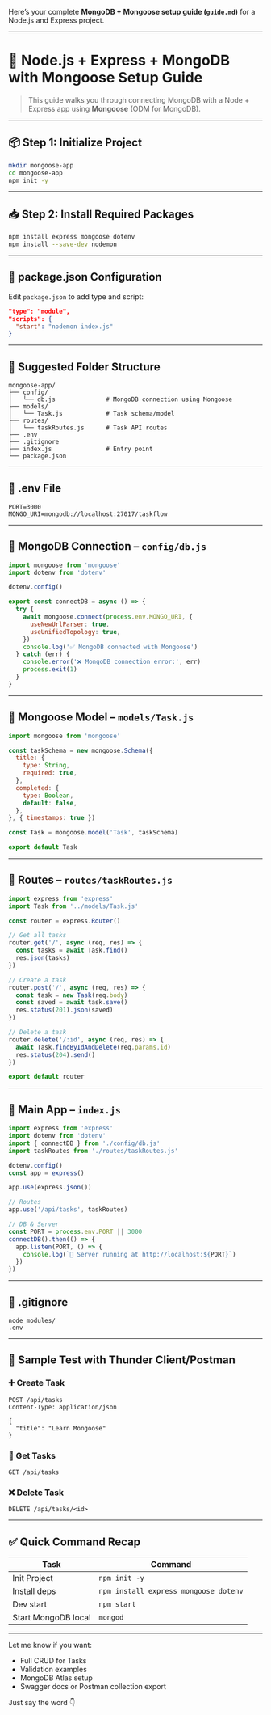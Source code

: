 Here’s your complete **MongoDB + Mongoose setup guide (`guide.md`)** for a Node.js and Express project.

---

# 📘 Node.js + Express + MongoDB with Mongoose Setup Guide

> This guide walks you through connecting MongoDB with a Node + Express app using **Mongoose** (ODM for MongoDB).

---

## 📦 Step 1: Initialize Project

```bash
mkdir mongoose-app
cd mongoose-app
npm init -y
```

---

## 📥 Step 2: Install Required Packages

```bash
npm install express mongoose dotenv
npm install --save-dev nodemon
```

---

## 🧾 package.json Configuration

Edit `package.json` to add type and script:

```json
"type": "module",
"scripts": {
  "start": "nodemon index.js"
}
```

---

## 📁 Suggested Folder Structure

```
mongoose-app/
├── config/
│   └── db.js              # MongoDB connection using Mongoose
├── models/
│   └── Task.js            # Task schema/model
├── routes/
│   └── taskRoutes.js      # Task API routes
├── .env
├── .gitignore
├── index.js               # Entry point
└── package.json
```

---

## 🔐 .env File

```env
PORT=3000
MONGO_URI=mongodb://localhost:27017/taskflow
```

---

## 🔌 MongoDB Connection – `config/db.js`

```js
import mongoose from 'mongoose'
import dotenv from 'dotenv'

dotenv.config()

export const connectDB = async () => {
  try {
    await mongoose.connect(process.env.MONGO_URI, {
      useNewUrlParser: true,
      useUnifiedTopology: true,
    })
    console.log('✅ MongoDB connected with Mongoose')
  } catch (err) {
    console.error('❌ MongoDB connection error:', err)
    process.exit(1)
  }
}
```

---

## 🧠 Mongoose Model – `models/Task.js`

```js
import mongoose from 'mongoose'

const taskSchema = new mongoose.Schema({
  title: {
    type: String,
    required: true,
  },
  completed: {
    type: Boolean,
    default: false,
  },
}, { timestamps: true })

const Task = mongoose.model('Task', taskSchema)

export default Task
```

---

## 🧪 Routes – `routes/taskRoutes.js`

```js
import express from 'express'
import Task from '../models/Task.js'

const router = express.Router()

// Get all tasks
router.get('/', async (req, res) => {
  const tasks = await Task.find()
  res.json(tasks)
})

// Create a task
router.post('/', async (req, res) => {
  const task = new Task(req.body)
  const saved = await task.save()
  res.status(201).json(saved)
})

// Delete a task
router.delete('/:id', async (req, res) => {
  await Task.findByIdAndDelete(req.params.id)
  res.status(204).send()
})

export default router
```

---

## 🚀 Main App – `index.js`

```js
import express from 'express'
import dotenv from 'dotenv'
import { connectDB } from './config/db.js'
import taskRoutes from './routes/taskRoutes.js'

dotenv.config()
const app = express()

app.use(express.json())

// Routes
app.use('/api/tasks', taskRoutes)

// DB & Server
const PORT = process.env.PORT || 3000
connectDB().then(() => {
  app.listen(PORT, () => {
    console.log(`🚀 Server running at http://localhost:${PORT}`)
  })
})
```

---

## 🧾 .gitignore

```
node_modules/
.env
```

---

## 🔁 Sample Test with Thunder Client/Postman

### ➕ Create Task

```http
POST /api/tasks
Content-Type: application/json

{
  "title": "Learn Mongoose"
}
```

### 📃 Get Tasks

```http
GET /api/tasks
```

### ❌ Delete Task

```http
DELETE /api/tasks/<id>
```

---

## ✅ Quick Command Recap

| Task                | Command                               |
| ------------------- | ------------------------------------- |
| Init Project        | `npm init -y`                         |
| Install deps        | `npm install express mongoose dotenv` |
| Dev start           | `npm start`                           |
| Start MongoDB local | `mongod`                              |

---

Let me know if you want:

* Full CRUD for Tasks
* Validation examples
* MongoDB Atlas setup
* Swagger docs or Postman collection export

Just say the word 👇
